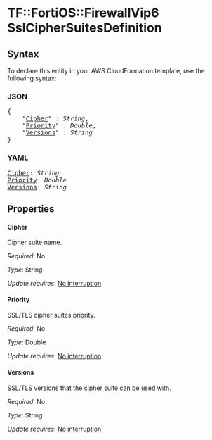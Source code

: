 # TF::FortiOS::FirewallVip6 SslCipherSuitesDefinition

## Syntax

To declare this entity in your AWS CloudFormation template, use the following syntax:

### JSON

<pre>
{
    "<a href="#cipher" title="Cipher">Cipher</a>" : <i>String</i>,
    "<a href="#priority" title="Priority">Priority</a>" : <i>Double</i>,
    "<a href="#versions" title="Versions">Versions</a>" : <i>String</i>
}
</pre>

### YAML

<pre>
<a href="#cipher" title="Cipher">Cipher</a>: <i>String</i>
<a href="#priority" title="Priority">Priority</a>: <i>Double</i>
<a href="#versions" title="Versions">Versions</a>: <i>String</i>
</pre>

## Properties

#### Cipher

Cipher suite name.

_Required_: No

_Type_: String

_Update requires_: [No interruption](https://docs.aws.amazon.com/AWSCloudFormation/latest/UserGuide/using-cfn-updating-stacks-update-behaviors.html#update-no-interrupt)

#### Priority

SSL/TLS cipher suites priority.

_Required_: No

_Type_: Double

_Update requires_: [No interruption](https://docs.aws.amazon.com/AWSCloudFormation/latest/UserGuide/using-cfn-updating-stacks-update-behaviors.html#update-no-interrupt)

#### Versions

SSL/TLS versions that the cipher suite can be used with.

_Required_: No

_Type_: String

_Update requires_: [No interruption](https://docs.aws.amazon.com/AWSCloudFormation/latest/UserGuide/using-cfn-updating-stacks-update-behaviors.html#update-no-interrupt)

